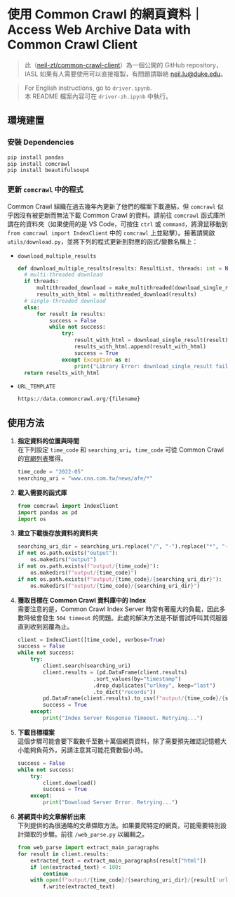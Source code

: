 # 使用 Common Crawl 的網頁資料｜Access Web Archive Data with Common Crawl Client

> 此（[neil-zt/common-crawl-client](https://github.com/neil-zt/common-crawl-client)）為一個公開的 GitHub repository，IASL 如果有人需要使用可以直接複製，有問題請聯絡 neil.lu@duke.edu。
  
> For English instructions, go to `driver.ipynb`.   
> 本 README 檔案內容可在 `driver-zh.ipynb` 中執行。

## 環境建置
### 安裝 Dependencies
```zsh
pip install pandas
pip install comcrawl 
pip install beautifulsoup4
```
### 更新 `comcrawl` 中的程式
Common Crawl 組織在過去幾年內更新了他們的檔案下載連結，但 `comcrawl` 似乎因沒有被更新而無法下載 Common Crawl 的資料。請前往 `comcrawl` 函式庫所謂在的資料夾（如果使用的是 VS Code，可按住 `ctrl` 或 `command`，將滑鼠移動到 `from comcrawl import IndexClient` 中的 `comcrawl` 上並點擊）。接著請開啟 `utils/download.py`，並將下列的程式更新到對應的函式/變數名稱上：
- `download_multiple_results`
  ```python
  def download_multiple_results(results: ResultList, threads: int = None) -> ResultList:
    # multi-threaded download
    if threads:
        multithreaded_download = make_multithreaded(download_single_result, threads)
        results_with_html = multithreaded_download(results)
    # single-threaded download
    else:
        for result in results:
            success = False
            while not success:
                try:
                    result_with_html = download_single_result(result)
                    results_with_html.append(result_with_html)
                    success = True
                except Exception as e:
                    print("Library Error: download_single_result failed, retrying...")
    return results_with_html
  ```
- `URL_TEMPLATE`
  ```python
  https://data.commoncrawl.org/{filename}
  ``` 

## 使用方法

1. **指定資料的位置與時間**  
在下列設定 `time_code` 和 `searching_uri`。`time_code` 可從 Common Crawl 的[官網列表](https://commoncrawl.org/the-data/get-started/)獲得。

    ```python
    time_code = "2022-05"
    searching_uri = "www.cna.com.tw/news/afe/*"
    ```

2. **載入需要的函式庫**  
    ```python
    from comcrawl import IndexClient
    import pandas as pd
    import os
    ```

3. **建立下載後存放資料的資料夾**  
    ```python
    searching_uri_dir = searching_uri.replace("/", "-").replace("*", "-all")
    if not os.path.exists("output"):
        os.makedirs("output")
    if not os.path.exists(f"output/{time_code}"):
        os.makedirs(f"output/{time_code}")
    if not os.path.exists(f"output/{time_code}/{searching_uri_dir}"):
        os.makedirs(f"output/{time_code}/{searching_uri_dir}")
    ```

4. **獲取目標在 Common Crawl 資料庫中的 Index**  
    需要注意的是，Common Crawl Index Server 時常有著龐大的負載，因此多數時候會發生 `504 timeout` 的問題。此處的解決方法是不斷嘗試呼叫其伺服器直到收到回覆為止。 
    ```python
    client = IndexClient([time_code], verbose=True)
    success = False
    while not success:
        try:
            client.search(searching_uri)
            client.results = (pd.DataFrame(client.results)
                            .sort_values(by="timestamp")
                            .drop_duplicates("urlkey", keep="last")
                            .to_dict("records"))
            pd.DataFrame(client.results).to_csv(f"output/{time_code}/{searching_uri_dir}/index.csv", index=False)
            success = True
        except:
            print("Index Server Response Timeout. Retrying...")
    ```

5. **下載目標檔案**  
這個步驟可能會要下載數千至數十萬個網頁資料，除了需要預先確認記憶體大小能夠負荷外，另請注意其可能花費數個小時。
    ```python
    success = False
    while not success:
        try:
            client.download()
            success = True
        except:
            print("Download Server Error. Retrying...")
    ```

6. **將網頁中的文章解析出來**  
    下列提供的為很通略的文章擷取方法。如果要爬特定的網頁，可能需要特別設計擷取的步驟。前往 `/web_parse.py` 以編輯之。
    ```python
    from web_parse import extract_main_paragraphs
    for result in client.results:
        extracted_text = extract_main_paragraphs(result["html"])
        if len(extracted_text) < 100:
            continue
        with open(f"output/{time_code}/{searching_uri_dir}/{result['urlkey'].replace('/', '-')}.txt", "w") as f:
            f.write(extracted_text)
    ```
